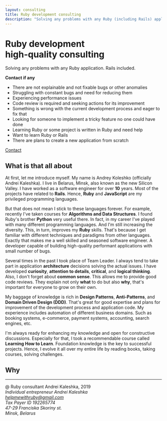 ```yaml
---
layout: consulting
title: Ruby development consulting
description: "Solving any problems with any Ruby (including Rails) application. High-quality expertise for applications developed in Ruby programming language."
---
```


<div class='introduction'>
  <div class='flex-container'>
    <div class='slogan'>
      <h1>Ruby development<br />high-quality consulting</h1>
      <p>Solving any problems with any Ruby application. Rails included.</p>
    </div>
    <div class='invitation'>
      <strong>Contact if any</strong>
      <ul>
        <li>There are not explainable and not fixable bugs or other anomalies</li>
        <li>Struggling with constant bugs and need for reducing them</li>
        <li>Experiencing performance issues</li>
        <li>Code review is required and seeking actions for its improvement</li>
        <li>Something is wrong with the current development process and eager to fix that</li>
        <li>Looking for someone to implement a tricky feature no one could have done</li>
        <li>Learning Ruby or some project is written in Ruby and need help</li>
        <li>Want to learn Ruby or Rails</li>
        <li>There are plans to create a new application from scratch</li>
      </ul>
    </div>
  </div>
  <a class='contact' href='mailto:helpmewithruby@gmail.com'>Contact</a>
</div>


<div class='about-all'>
  <h2>What is that all about</h2>
  <p>
    At first, let me introduce myself. My name is Andrey Koleshko (officially Andrei Kaleshka). I live in Belarus, Minsk, also known as the new Silicon Valley. I have worked as a software engineer for over <b>10</b> years. Most of the projects have related to <b>Rails</b>. Hence, <b>Ruby</b> and <b>JavaScript</b> are my privileged programming languages.
  </p>
  <p>
    But that does not mean I stick to these languages forever. For example, recently I've taken courses for <b>Algorithms and Data Structures</b>. I found Ruby's brother <b>Python</b> very useful there. In fact, in my career I've played with many different programming languages. And I'm still increasing the diversity. This, in turn, improves my <b>Ruby</b> skills. That's because I get familiar with different techniques and paradigms from other languages. Exactly that makes me a well skilled and seasoned software engineer. A developer capable of building high-quality performant applications with small number of bugs.
  </p>
  <p>
   Several times in the past I took place of Team Leader. I always tend to take part in application <b>architecture</b> decisions solving the actual issues. I have developed <b>curiosity</b>, <b>attention to details</b>, <b>critical</b>, and <b>logical thinking</b>. Also, I don't forget about <b>common sense</b>. This allows me to provide good code reviews. They explain not only <b>what</b> to do but also <b>why</b>, that's important for everyone to grow on their own.
  </p>
  <p>
   My baggage of knowledge is rich in <b>Design Patterns</b>, <b>Anti-Patterns</b>, and <b>Domain Driven Design (DDD)</b>. That's great for good expertise and plans for improvement of the development process and application code. My experience includes automation of different business domains. Such as booking systems, e-commerce, payment systems, accounting, search engines, etc.
  </p>
  <p>
   I'm always ready for enhancing my knowledge and open for constructive discussions. Especially for that, I took a recommendable course called <b>Learning How to Learn</b>. Foundation knowledge is the key to successful projects. Hence, I evolve it all over my entire life by reading books, taking courses, solving challenges.
  </p>
</div>

<div class='why'>
  <h2>Why</h2>
</div>

<hr>
<footer class='flex-container'>
  <div class='copyright'>
    @ Ruby consultant Andrei Kaleshka, 2019
  </div>
  <address>
    Individual entrepreneur Andrei Kaleshka <br>
    <a href='mailto:helpmewithruby@gmail.com'>helpmewithruby@gmail.com</a> <br>
    Tax Payer ID 192265774 <br>
    47-29 Franciska Skoriny st. <br>
    Minsk, Belarus <br>
  </address>
</footer>
